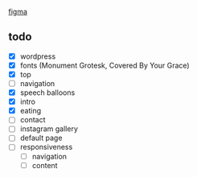 [figma](https://www.figma.com/design/V2BtyVVcHKgG5A9MEF1IwP/wesola?node-id=0-1&t=aSbirau5emNwTmAZ-0)

## todo
- [x] wordpress
- [x] fonts (Monument Grotesk, Covered By Your Grace)
- [x] top
- [ ] navigation
- [x] speech balloons
- [x] intro
- [x] eating
- [ ] contact
- [ ] instagram gallery
- [ ] default page
- [ ] responsiveness
  - [ ] navigation
  - [ ] content
